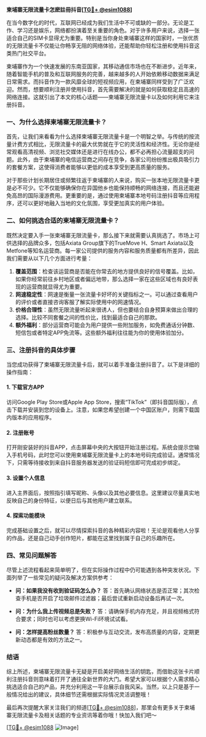 **柬埔寨无限流量卡怎麽註冊抖音[[TG💪+ @esim1088](https://t.me/s/esim1088)]**

在当今数字化的时代，互联网已经成为我们生活中不可或缺的一部分。无论是工作、学习还是娱乐，网络都扮演着至关重要的角色。对于许多用户来说，选择一张适合自己的SIM卡显得尤为重要。特别是当你身处柬埔寨这样的国家时，一张优质的无限流量卡不仅能让你畅享无阻的网络体验，还能帮助你轻松注册和使用抖音这类热门社交平台。

柬埔寨作为一个快速发展的东南亚国家，其移动通信市场也在不断进步。近年来，随着智能手机的普及和互联网服务的完善，越来越多的人开始依赖移动数据来满足日常需求。而抖音作为一款风靡全球的短视频应用，在柬埔寨同样受到了广泛欢迎。然而，想要顺利注册并使用抖音，首先需要解决的就是如何获取稳定且高速的网络连接。这就引出了本文的核心话题——柬埔寨无限流量卡以及如何利用它来注册抖音。

### 一、为什么选择柬埔寨无限流量卡？

首先，让我们来看看为什么选择柬埔寨无限流量卡是一个明智之举。与传统的按流量计费方式相比，无限流量卡的最大优势就在于它的灵活性和经济性。无论你是经常观看高清视频、浏览社交媒体还是进行在线办公，都不必再担心流量超支的问题。此外，由于柬埔寨的电信运营商之间存在竞争，各家公司纷纷推出极具吸引力的套餐方案，这使得消费者能够以更低的成本享受到更高质量的服务。

对于那些计划长期居住或频繁往返于柬埔寨的人来说，购买一张本地无限流量卡更是必不可少。它不仅能够确保你在异国他乡也能保持顺畅的网络连接，而且还能避免高昂的国际漫游费用。更重要的是，通过使用柬埔寨本地号码注册抖音等应用程序，还可以更好地融入当地的文化氛围，享受更加真实的用户体验。

### 二、如何挑选合适的柬埔寨无限流量卡？

既然决定要入手一张柬埔寨无限流量卡，那么接下来就需要认真挑选了。市场上可供选择的品牌众多，包括Axiata Group旗下的TrueMove H、Smart Axiata以及Metfone等知名运营商。每一家公司提供的服务内容和服务质量都有所差异，因此我们需要从以下几个方面进行考量：

1. **覆盖范围**：检查该运营商是否能在你常去的地方提供良好的信号覆盖。比如，如果你经常前往乡村地区或者偏远地带，那么选择一家在这些区域也有良好表现的运营商就显得尤为重要。
2. **网速稳定性**：网速是衡量一张流量卡好坏的关键指标之一。可以通过查看用户的评价或者直接咨询客服了解实际使用中的网速情况。
3. **价格合理性**：虽然无限流量听起来很诱人，但也要结合自身预算来做出合理的选择。比较不同套餐之间的性价比，找到最适合自己的那款。
4. **额外福利**：部分运营商可能会为用户提供一些附加服务，如免费通话分钟数、短信包或者特定APP免流等。这些额外福利往往能为你的使用体验加分。

### 三、注册抖音的具体步骤

当您成功获得了柬埔寨无限流量卡后，就可以着手准备注册抖音了。以下是详细的操作指南：

#### 1. 下载官方APP
访问Google Play Store或Apple App Store，搜索“TikTok”（即抖音国际版），点击下载并安装到您的设备上。注意，如果您希望创建一个中国区账户，则需下载国内版本的应用程序。

#### 2. 注册账号
打开刚安装好的抖音APP，点击屏幕中央的大按钮开始注册过程。系统会提示您输入手机号码，此时您可以使用柬埔寨无限流量卡上的本地号码完成验证。通常情况下，只需等待接收到来自抖音服务器发送的验证码短信即可完成初步绑定。

#### 3. 设置个人信息
进入主界面后，按照指引填写昵称、头像以及其他必要信息。这里建议尽量真实地反映自己的身份特征，以便日后与其他用户建立联系。

#### 4. 探索功能模块
完成基础设置之后，就可以尽情探索抖音的各种精彩内容啦！无论是观看他人分享的作品，还是自己动手创作短片，都能在这里找到属于自己的乐趣所在。

### 四、常见问题解答

尽管上述流程看起来简单明了，但在实际操作过程中仍可能遇到各种突发状况。下面列举了一些常见的疑问及解决方案供参考：

- **问：如果我没有收到验证码怎么办？**
  答：首先确认网络状态是否正常；其次检查手机是否开启了垃圾邮件过滤器；最后尝试重新启动设备后再试一次。

- **问：为什么我上传视频总是失败？**
  答：请确保手机内存充足，并且视频格式符合要求；同时也可以考虑更换Wi-Fi环境试试看。

- **问：怎样提高粉丝数量？**
  答：积极参与互动交流，发布高质量的内容，定期更新动态都是有效的方法之一。

### 结语

综上所述，柬埔寨无限流量卡无疑是开启美好网络生活的钥匙，而借助这张卡片顺利注册抖音则意味着打开了通往全新世界的大门。希望大家可以根据个人需求精心挑选适合自己的产品，并充分利用这一平台展示自我风采。当然，以上只是基于一般情况给出的建议，具体细节还需根据实际情况灵活调整哦！

最后再次提醒大家关注我们的频道[[TG💪+ @esim1088](https://t.me/s/esim1088)]，那里会有更多关于柬埔寨无限流量卡及相关话题的专业资讯等着你哦！快加入我们吧～

[[TG💪+ @esim1088](https://t.me/s/esim1088) ![Image](https://i.postimg.cc/4NQfJmqS/Snipaste-2025-05-13-00-14-12.png)]